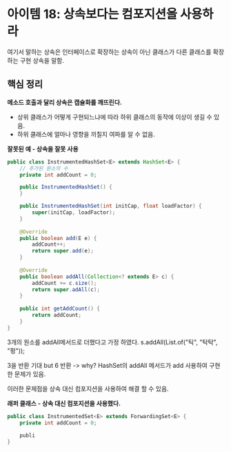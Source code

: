 # 아이템 18: 상속보다는 컴포지션을 사용하라
여기서 말하는 상속은 인터페이스로 확장하는 상속이 아닌 클래스가 다른 클래스를 확장하는 구현 상속을 말함.
## **핵심 정리**

**메소드 호출과 달리 상속은 캡슐화를 깨뜨린다.**
- 상위 클래스가 어떻게 구현되느냐에 따라 하위 클래스의 동작에 이상이 생길 수 있음.
- 하위 클래스에 얼마나 영향을 끼칠지 여파를 알 수 없음. 

**잘못된 예 - 상속을 잘못 사용**
```java
public class InstrumentedHashSet<E> extends HashSet<E> {
    // 추가된 원소의 수
    private int addCount = 0;

    public InstrumentedHashSet() {
    }

    public InstrumentedHashSet(int initCap, float loadFactor) {
        super(initCap, loadFactor);
    }
    
    @Override
    public boolean add(E e) {
        addCount++;
        return super.add(e);
    }
    
    @Override
    public boolean addAll(Collection<? extends E> c) {
        addCount += c.size();
        return super.adAll(c);
    }
    
    public int getAddCount() {
        return addCount;
    }
}

```

3개의 원소를 addAll메서드로 더했다고 가정 하였다. 
s.addAll(List.of("틱", "탁탁", "펑"));

3을 반환 기대 but 6 반환 -> why? HashSet의 addAll 메서드가 add 사용하여 구현한 문제가 있음. 


이러한 문제점을 상속 대신 컴포지션을 사용하여 해결 할 수 있음. 

**래퍼 클래스 - 상속 대신 컴포지션을 사용했다.**

```java
public class InstrumentedSet<E> extends ForwardingSet<E> {
    private int addCount = 0;
    
    publi
}
```